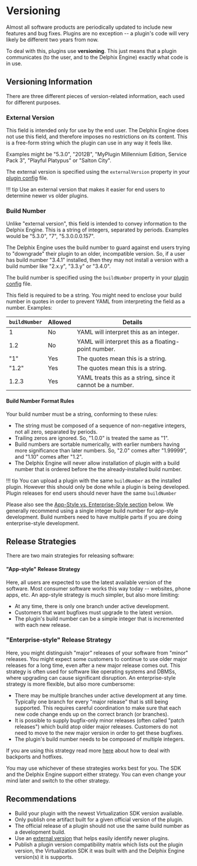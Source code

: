 # Versioning

Almost all software products are periodically updated to include new features and bug fixes. Plugins are no exception -- a plugin's code will very likely be different two years from now.

To deal with this, plugins use **versioning**. This just means that a plugin communicates (to the user, and to the Delphix Engine) exactly what code is in use.

## Versioning Information

There are three different pieces of version-related information, each used for different purposes.

### External Version

This field is intended only for use by the end user. The Delphix Engine does not use this field, and therefore imposes no restrictions on its content. This is a free-form string which the plugin can use in any way it feels like.

Examples might be "5.3.0", "2012B", "MyPlugin Millennium Edition, Service Pack 3", "Playful Platypus" or "Salton City".

The external version is specified using the `externalVersion` property in your [plugin config](/References/Plugin_Config.md) file.

!!! tip
    Use an external version that makes it easier for end users to determine newer vs older plugins.

### Build Number

Unlike "external version", this field is intended to convey information to the Delphix Engine. This is a string of integers, separated by periods. Examples would be "5.3.0", "7", "5.3.0.0.0.157".

The Delphix Engine uses the build number to guard against end users trying to "downgrade" their plugin to an older, incompatible version. So, if a user has build number "3.4.1" installed, then they may not install a version with a build number like "2.x.y", "3.3.y" or "3.4.0".

The build number is specified using the `buildNumber` property in your [plugin config](/References/Plugin_Config.md) file.

This field is required to be a string. You might need to enclose your build number in quotes in order to prevent YAML from interpreting the field as a number. Examples:

`buildNumber` | Allowed | Details
-------- | ---- | -----------
1 | No |  YAML will interpret this as an integer.
1.2 | No | YAML will interpret this as a floating-point number.
"1" | Yes | The quotes mean this is a string.
"1.2" | Yes | The quotes mean this is a string.
1.2.3 | Yes | YAML treats this as a string, since it cannot be a number.

#### Build Number Format Rules

Your build number must be a string, conforming to these rules:

* The string must be composed of a sequence of non-negative integers, not all zero, separated by periods.
* Trailing zeros are ignored. So, "1.0.0" is treated the same as "1".
* Build numbers are sortable numerically, with earlier numbers having more significance than later numbers. So, "2.0" comes after "1.99999", and "1.10" comes after "1.2".
* The Delphix Engine will never allow installation of plugin with a build number that is ordered before the the already-installed build number.

!!! tip
    You can upload a plugin with the same `buildNumber` as the installed plugin. However this should only be done while a plugin is being developed. Plugin releases for end users should never have the same `buildNumber`

Please also see the [App-Style vs. Enterprise-Style section](#app-style-vs-enterprise-style) below. We generally recommend using a single integer build number for app-style development. Build numbers need to have multiple parts if you are doing enterprise-style development.

<!--
### (post-beta) Plugin Metadata

TODO: What is plugin metadata? How may it be used? What are the rules and best practices?
-->

## Release Strategies

There are two main strategies for releasing software:

#### "App-style" Release Strategy
Here, all users are expected to use the latest available version of the software. Most consumer software works this way today -- websites, phone apps, etc. An app-style strategy is much simpler, but also more limiting:

* At any time, there is only one branch under active development.
* Customers that want bugfixes must upgrade to the latest version.
* The plugin's build number can be a simple integer that is incremented with each new release.

### "Enterprise-style" Release Strategy
Here, you might distinguish "major" releases of your software from "minor" releases. You might expect some customers to continue to use older major releases for a long time, even after a new major release comes out. This strategy is often used for software like operating systems and DBMSs, where upgrading can cause significant disruption. An enterprise-style strategy is more flexible, but also more cumbersome:

* There may be multiple branches under active development at any time. Typically one branch for every "major release" that is still being supported. This requires careful coordination to make sure that each new code change ends up on the correct branch (or branches).
* It is possible to supply bugfix-only minor releases (often called "patch releases") which build atop older major releases. Customers do not need to move to the new major version in order to get these bugfixes.
* The plugin's build number needs to be composed of multiple integers.

If you are using this strategy read more [here](#Backports_And_Hotfixes.md) about how to deal with backports and hotfixes.

You may use whichever of these strategies works best for you. The SDK and the Delphix Engine support either strategy. You can even change your mind later and switch to the other strategy.

## Recommendations

* Build your plugin with the newest Virtualization SDK version available.
* Only publish one artifact built for a given official version of the plugin.
* The official release of a plugin should not use the same build number as a development build.
* Use an [external version](#external-version) that helps easily identify newer plugins.
* Publish a plugin version compatibility matrix which lists out the plugin version, the Virtualization SDK it was built with and the Delphix Engine version(s) it is supports.
